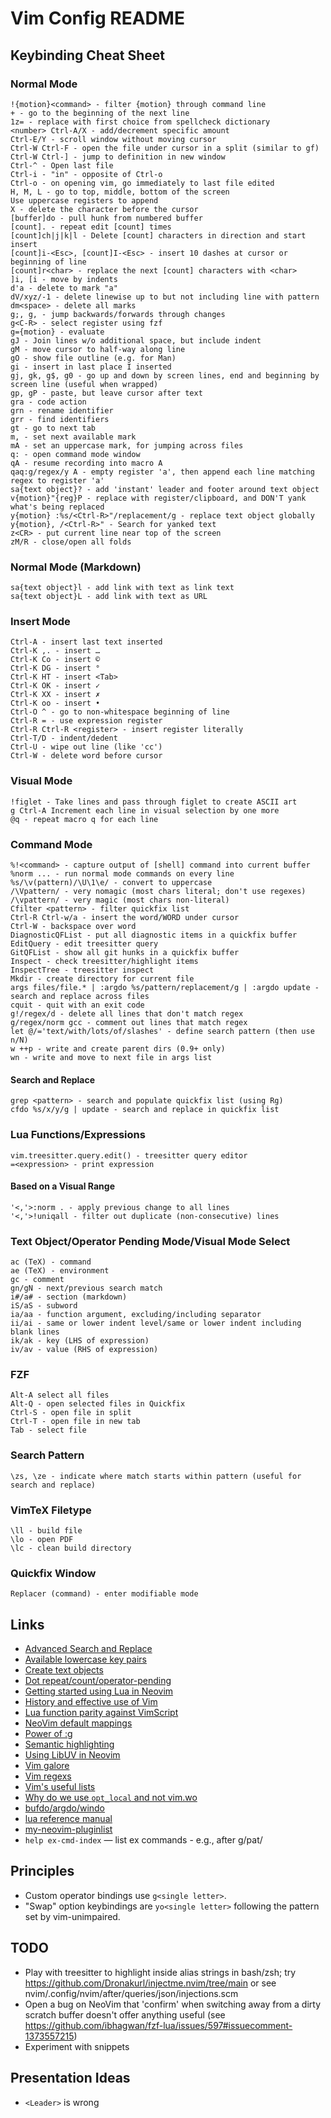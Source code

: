 # Vim Config README

## Keybinding Cheat Sheet

### Normal Mode

```text
!{motion}<command> - filter {motion} through command line
+ - go to the beginning of the next line
1z= - replace with first choice from spellcheck dictionary
<number> Ctrl-A/X - add/decrement specific amount
Ctrl-E/Y - scroll window without moving cursor
Ctrl-W Ctrl-F - open the file under cursor in a split (similar to gf)
Ctrl-W Ctrl-] - jump to definition in new window
Ctrl-^ - Open last file
Ctrl-i - "in" - opposite of Ctrl-o
Ctrl-o - on opening vim, go immediately to last file edited
H, M, L - go to top, middle, bottom of the screen
Use uppercase registers to append
X - delete the character before the cursor
[buffer]do - pull hunk from numbered buffer
[count]. - repeat edit [count] times
[count]ch|j|k|l - Delete [count] characters in direction and start insert
[count]i-<Esc>, [count]I-<Esc> - insert 10 dashes at cursor or beginning of line
[count]r<char> - replace the next [count] characters with <char>
]i, [i - move by indents
d'a - delete to mark "a"
dV/xyz/-1 - delete linewise up to but not including line with pattern
dm<space> - delete all marks
g;, g, - jump backwards/forwards through changes
g<C-R> - select register using fzf
g={motion} - evaluate
gJ - Join lines w/o additional space, but include indent
gM - move cursor to half-way along line
gO - show file outline (e.g. for Man)
gi - insert in last place I inserted
gj, gk, g$, g0 - go up and down by screen lines, end and beginning by screen line (useful when wrapped)
gp, gP - paste, but leave cursor after text
gra - code action
grn - rename identifier
grr - find identifiers
gt - go to next tab
m, - set next available mark
mA - set an uppercase mark, for jumping across files
q: - open command mode window
qA - resume recording into macro A
qaq:g/regex/y A - empty register 'a', then append each line matching regex to register 'a'
sa{text object}? - add 'instant' leader and footer around text object
v{motion}"{reg}P - replace with register/clipboard, and DON'T yank what's being replaced
y{motion} :%s/<Ctrl-R>"/replacement/g - replace text object globally
y{motion}, /<Ctrl-R>" - Search for yanked text
z<CR> - put current line near top of the screen
zM/R - close/open all folds
```

### Normal Mode (Markdown)

```text
sa{text object}l - add link with text as link text
sa{text object}L - add link with text as URL
```

### Insert Mode

```text
Ctrl-A - insert last text inserted
Ctrl-K ,. - insert …
Ctrl-K Co - insert ©
Ctrl-K DG - insert °
Ctrl-K HT - insert <Tab>
Ctrl-K OK - insert ✓
Ctrl-K XX - insert ✗
Ctrl-K oo - insert •
Ctrl-O ^ - go to non-whitespace beginning of line
Ctrl-R = - use expression register
Ctrl-R Ctrl-R <register> - insert register literally
Ctrl-T/D - indent/dedent
Ctrl-U - wipe out line (like 'cc')
Ctrl-W - delete word before cursor
```

### Visual Mode

```text
!figlet - Take lines and pass through figlet to create ASCII art
g Ctrl-A Increment each line in visual selection by one more
@q - repeat macro q for each line
```

### Command Mode

```text
%!<command> - capture output of [shell] command into current buffer
%norm ... - run normal mode commands on every line
%s/\v(pattern)/\U\1\e/ - convert to uppercase
/\Vpattern/ - very nomagic (most chars literal; don't use regexes)
/\vpattern/ - very magic (most chars non-literal)
Cfilter <pattern> - filter quickfix list
Ctrl-R Ctrl-w/a - insert the word/WORD under cursor
Ctrl-W - backspace over word
DiagnosticQFList - put all diagnostic items in a quickfix buffer
EditQuery - edit treesitter query
GitQFList - show all git hunks in a quickfix buffer
Inspect - check treesitter/highlight items
InspectTree - treesitter inspect
Mkdir - create directory for current file
args files/file.* | :argdo %s/pattern/replacement/g | :argdo update - search and replace across files
cquit - quit with an exit code
g!/regex/d - delete all lines that don't match regex
g/regex/norm gcc - comment out lines that match regex
let @/='text/with/lots/of/slashes' - define search pattern (then use n/N)
w ++p - write and create parent dirs (0.9+ only)
wn - write and move to next file in args list
```

#### Search and Replace

```text
grep <pattern> - search and populate quickfix list (using Rg)
cfdo %s/x/y/g | update - search and replace in quickfix list
```

### Lua Functions/Expressions

```text
vim.treesitter.query.edit() - treesitter query editor
=<expression> - print expression
```

#### Based on a Visual Range

```text
'<,'>:norm . - apply previous change to all lines
'<,'>!uniqall - filter out duplicate (non-consecutive) lines
```

### Text Object/Operator Pending Mode/Visual Mode Select

```text
ac (TeX) - command
ae (TeX) - environment
gc - comment
gn/gN - next/previous search match
i#/a# - section (markdown)
iS/aS - subword
ia/aa - function argument, excluding/including separator
ii/ai - same or lower indent level/same or lower indent including blank lines
ik/ak - key (LHS of expression)
iv/av - value (RHS of expression)
```

### FZF

```text
Alt-A select all files
Alt-Q - open selected files in Quickfix
Ctrl-S - open file in split
Ctrl-T - open file in new tab
Tab - select file
```

### Search Pattern

```text
\zs, \ze - indicate where match starts within pattern (useful for search and replace)
```

### VimTeX Filetype

```text
\ll - build file
\lo - open PDF
\lc - clean build directory
```

### Quickfix Window

```text
Replacer (command) - enter modifiable mode
```

## Links

- [Advanced Search and Replace](https://gosukiwi.github.io/vim/2022/04/19/vim-advanced-search-and-replace.html)
- [Available lowercase key pairs](https://gist.github.com/romainl/1f93db9dc976ba851bbb)
- [Create text objects](https://thevaluable.dev/vim-create-text-objects/)
- [Dot repeat/count/operator-pending](https://www.vikasraj.dev/blog/vim-dot-repeat)
- [Getting started using Lua in Neovim](https://github.com/nanotee/nvim-lua-guide)
- [History and effective use of Vim](https://begriffs.com/posts/2019-07-19-history-use-vim.html)
- [Lua function parity against VimScript](https://github.com/neovim/neovim/issues/18393)
- [NeoVim default mappings](https://docs.google.com/spreadsheets/d/1EJMLr_MPrYiO1TKJ2MjNkR-fA5Wgxa782-f0Wtdpz0w)
- [Power of :g](https://vim.fandom.com/wiki/Power_of_g)
- [Semantic highlighting](https://gist.github.com/swarn/fb37d9eefe1bc616c2a7e476c0bc0316)
- [Using LibUV in Neovim](https://teukka.tech/vimloop.html)
- [Vim galore](https://github.com/mhinz/vim-galore)
- [Vim regexs](https://vi.stackexchange.com/a/2279/91)
- [Vim's useful lists](https://codeinthehole.com/tips/vim-lists/)
- [Why do we use `opt_local` and not vim.wo](https://github.com/neovim/neovim/issues/20271)
- [bufdo/argdo/windo](https://jovica.org/posts/vim-edit-multiple-files/)
- [lua reference manual](https://www.lua.org/manual/5.1/manual.html)
- [my-neovim-pluginlist](https://yutkat.github.io/my-neovim-pluginlist/)
- `help ex-cmd-index` — list ex commands - e.g., after g/pat/

## Principles

- Custom operator bindings use `g<single letter>`.
- "Swap" option keybindings are `yo<single letter>` following the pattern set by vim-unimpaired.

## TODO

- Play with treesitter to highlight inside alias strings in bash/zsh; try <https://github.com/Dronakurl/injectme.nvim/tree/main> or see nvim/.config/nvim/after/queries/json/injections.scm
- Open a bug on NeoVim that 'confirm' when switching away from a dirty scratch buffer doesn't offer anything useful (see <https://github.com/ibhagwan/fzf-lua/issues/597#issuecomment-1373557215>)
- Experiment with snippets

## Presentation Ideas

- `<Leader>` is wrong
